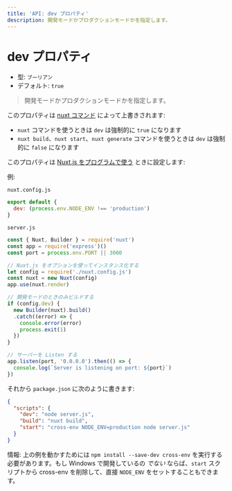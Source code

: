 ```yaml
---
title: 'API: dev プロパティ'
description: 開発モードかプロダクションモードかを指定します。
---
```


# dev プロパティ

- 型: `ブーリアン`
- デフォルト: `true`

> 開発モードかプロダクションモードかを指定します。

このプロパティは [nuxt コマンド](/guide/commands) によって上書きされます:

- `nuxt` コマンドを使うときは `dev` は強制的に `true` になります
- `nuxt build`、`nuxt start`、`nuxt generate` コマンドを使うときは `dev` は強制的に `false` になります

このプロパティは [Nuxt.js をプログラムで使う](/api/nuxt) ときに設定します:

例:

`nuxt.config.js`

```js
export default {
  dev: (process.env.NODE_ENV !== 'production')
}
```

`server.js`

```js
const { Nuxt, Builder } = require('nuxt')
const app = require('express')()
const port = process.env.PORT || 3000

// Nuxt.js をオプションを使ってインスタンス化する
let config = require('./nuxt.config.js')
const nuxt = new Nuxt(config)
app.use(nuxt.render)

// 開発モードのときのみビルドする
if (config.dev) {
  new Builder(nuxt).build()
  .catch((error) => {
    console.error(error)
    process.exit(1)
  })
}

// サーバーを Listen する
app.listen(port, '0.0.0.0').then(() => {
  console.log(`Server is listening on port: ${port}`)
})
```

それから `package.json` に次のように書きます:

```json
{
  "scripts": {
    "dev": "node server.js",
    "build": "nuxt build",
    "start": "cross-env NODE_ENV=production node server.js"
  }
}
```

情報: 上の例を動かすためには `npm install --save-dev cross-env` を実行する必要があります。もし Windows で開発しているの *でない* ならば、`start` スクリプトから cross-env を削除して、直接 `NODE_ENV` をセットすることもできます。
